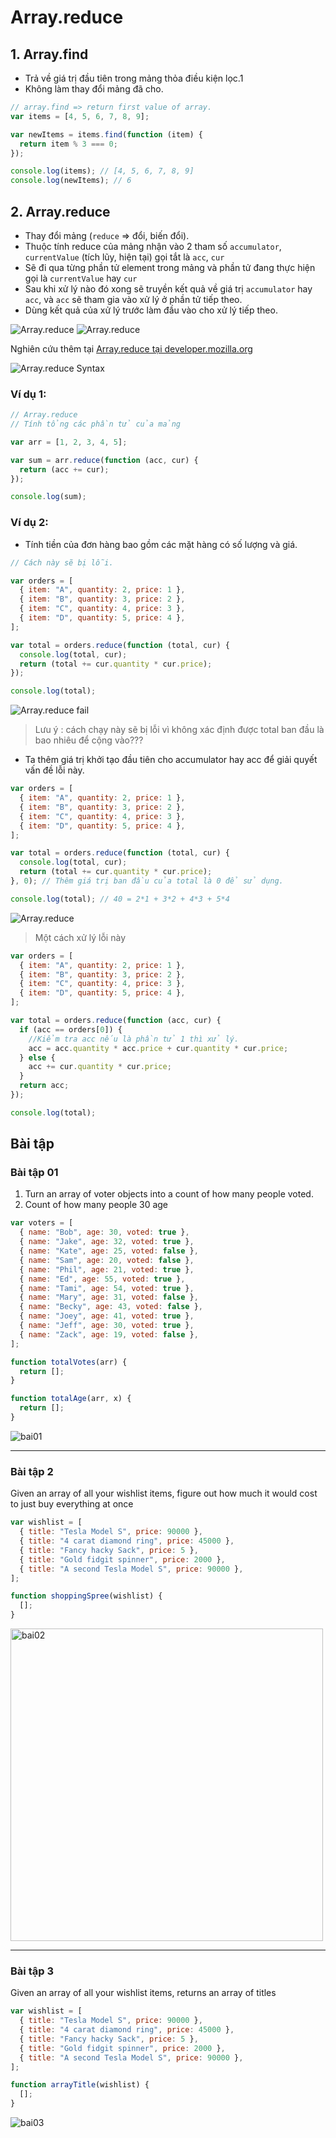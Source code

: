 # Array.reduce

## 1. Array.find

- Trả về giá trị đầu tiên trong mảng thỏa điều kiện lọc.1
- Không làm thay đổi mảng đã cho.

```js
// array.find => return first value of array.
var items = [4, 5, 6, 7, 8, 9];

var newItems = items.find(function (item) {
  return item % 3 === 0;
});

console.log(items); // [4, 5, 6, 7, 8, 9]
console.log(newItems); // 6
```

## 2. Array.reduce

- Thay đổi mảng (`reduce` => đổi, biến đổi).
- Thuộc tính reduce của mảng nhận vào 2 tham số `accumulator`, `currentValue` (tích lũy, hiện tại) gọi tắt là `acc`, `cur`
- Sẽ đi qua từng phần tử element trong mảng và phần tử đang thực hiện gọi là `currentValue` hay `cur`
- Sau khi xử lý nào đó xong sẽ truyền kết quả về giá trị `accumulator` hay `acc`, và `acc` sẽ tham gia vào xử lý ở phần tử tiếp theo.
- Dùng kết quả của xử lý trước làm đầu vào cho xử lý tiếp theo.

![Array.reduce](./images/001.png "Array.reduce")
![Array.reduce](./images/002.png "Array.reduce")

Nghiên cứu thêm tại [Array.reduce tại developer.mozilla.org](https://developer.mozilla.org/en-US/docs/Web/JavaScript/Reference/Global_Objects/Array/Reduce)

![Array.reduce Syntax](./images/003.png "Syntax")

### Ví dụ 1:

```js
// Array.reduce
// Tính tổng các phần tử của mảng

var arr = [1, 2, 3, 4, 5];

var sum = arr.reduce(function (acc, cur) {
  return (acc += cur);
});

console.log(sum);
```

### Ví dụ 2:

- Tính tiền của đơn hàng bao gồm các mặt hàng có số lượng và giá.

```js
// Cách này sẽ bị lỗi.

var orders = [
  { item: "A", quantity: 2, price: 1 },
  { item: "B", quantity: 3, price: 2 },
  { item: "C", quantity: 4, price: 3 },
  { item: "D", quantity: 5, price: 4 },
];

var total = orders.reduce(function (total, cur) {
  console.log(total, cur);
  return (total += cur.quantity * cur.price);
});

console.log(total);
```

![Array.reduce fail](./images/004.png "fail")

> Lưu ý : cách chạy này sẽ bị lỗi vì không xác định được total ban đầu là bao nhiêu để cộng vào???

- Ta thêm giá trị khởi tạo đầu tiên cho accumulator hay acc để giải quyết vấn đề lỗi này.

```js
var orders = [
  { item: "A", quantity: 2, price: 1 },
  { item: "B", quantity: 3, price: 2 },
  { item: "C", quantity: 4, price: 3 },
  { item: "D", quantity: 5, price: 4 },
];

var total = orders.reduce(function (total, cur) {
  console.log(total, cur);
  return (total += cur.quantity * cur.price);
}, 0); // Thêm giá trị ban đầu của total là 0 để sử dụng.

console.log(total); // 40 = 2*1 + 3*2 + 4*3 + 5*4
```

![Array.reduce](./images/005.png)

> Một cách xử lý lỗi này

```js
var orders = [
  { item: "A", quantity: 2, price: 1 },
  { item: "B", quantity: 3, price: 2 },
  { item: "C", quantity: 4, price: 3 },
  { item: "D", quantity: 5, price: 4 },
];

var total = orders.reduce(function (acc, cur) {
  if (acc == orders[0]) {
    //Kiểm tra acc nếu là phần tử 1 thì xử lý.
    acc = acc.quantity * acc.price + cur.quantity * cur.price;
  } else {
    acc += cur.quantity * cur.price;
  }
  return acc;
});

console.log(total);
```

## Bài tập

### Bài tập 01

1. Turn an array of voter objects into a count of how many people voted.
2. Count of how many people 30 age

```js
var voters = [
  { name: "Bob", age: 30, voted: true },
  { name: "Jake", age: 32, voted: true },
  { name: "Kate", age: 25, voted: false },
  { name: "Sam", age: 20, voted: false },
  { name: "Phil", age: 21, voted: true },
  { name: "Ed", age: 55, voted: true },
  { name: "Tami", age: 54, voted: true },
  { name: "Mary", age: 31, voted: false },
  { name: "Becky", age: 43, voted: false },
  { name: "Joey", age: 41, voted: true },
  { name: "Jeff", age: 30, voted: true },
  { name: "Zack", age: 19, voted: false },
];

function totalVotes(arr) {
  return [];
}

function totalAge(arr, x) {
  return [];
}
```

<img src="./images/011.png" alt="bai01" />

---

### Bài tập 2

Given an array of all your wishlist items, figure out how much it would cost to just buy everything at once

```js
var wishlist = [
  { title: "Tesla Model S", price: 90000 },
  { title: "4 carat diamond ring", price: 45000 },
  { title: "Fancy hacky Sack", price: 5 },
  { title: "Gold fidgit spinner", price: 2000 },
  { title: "A second Tesla Model S", price: 90000 },
];

function shoppingSpree(wishlist) {
  [];
}
```

<img src="./images/012.png" alt="bai02" width="500px"/>

---

### Bài tập 3

Given an array of all your wishlist items, returns an array of titles

```js
var wishlist = [
  { title: "Tesla Model S", price: 90000 },
  { title: "4 carat diamond ring", price: 45000 },
  { title: "Fancy hacky Sack", price: 5 },
  { title: "Gold fidgit spinner", price: 2000 },
  { title: "A second Tesla Model S", price: 90000 },
];

function arrayTitle(wishlist) {
  [];
}
```

<img src="./images/013.png" alt="bai03" />
